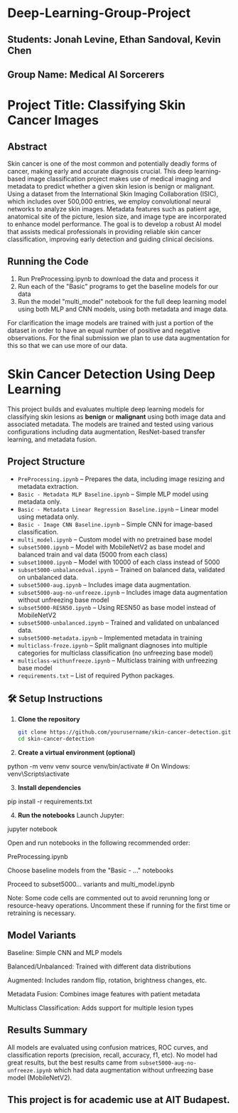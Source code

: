 # Deep-Learning-Group-Project

## Students: Jonah Levine, Ethan Sandoval, Kevin Chen

## Group Name: Medical AI Sorcerers

# Project Title: Classifying Skin Cancer Images

## Abstract
Skin cancer is one of the most common and potentially deadly forms of cancer, making early and accurate diagnosis crucial. This deep learning-based image classification project makes use of medical imaging and metadata to predict whether a given skin lesion is benign or malignant. Using a dataset from the International Skin Imaging Collaboration (ISIC), which includes over 500,000 entries, we employ convolutional neural networks to analyze skin images. Metadata features such as patient age, anatomical site of the picture, lesion size, and image type are incorporated to enhance model performance. The goal is to develop a robust AI model that assists medical professionals in providing reliable skin cancer classification, improving early detection and guiding clinical decisions.

## Running the Code
1. Run PreProcessing.ipynb to download the data and process it
2. Run each of the "Basic" programs to get the baseline models for our data
3. Run the model "multi_model" notebook for the full deep learning model using both MLP and CNN models, using both metadata and image data.

For clarification the image models are trained with just a portion of the dataset in order to have an equal number of positive and negative observations. For the final submission we plan to use data augmentation for this so that we can use more of our data.

# Skin Cancer Detection Using Deep Learning

This project builds and evaluates multiple deep learning models for classifying skin lesions as **benign** or **malignant** using both image data and associated metadata. The models are trained and tested using various configurations including data augmentation, ResNet-based transfer learning, and metadata fusion.

## Project Structure

- `PreProcessing.ipynb` – Prepares the data, including image resizing and metadata extraction.
- `Basic - Metadata MLP Baseline.ipynb` – Simple MLP model using metadata only.
- `Basic - Metadata Linear Regression Baseline.ipynb` – Linear model using metadata only.
- `Basic - Image CNN Baseline.ipynb` – Simple CNN for image-based classification.
- `multi_model.ipynb` – Custom model with no pretrained base model
- `subset5000.ipynb` – Model with MobileNetV2 as base model and balanced train and val data (5000 from each class)
- `subset10000.ipynb` – Model with 10000 of each class instead of 5000
- `subset5000-unbalancedval.ipynb` – Trained on balanced data, validated on unbalanced data.
- `subset5000-aug.ipynb` – Includes image data augmentation.
- `subset5000-aug-no-unfreeze.ipynb` – Includes image data augmentation without unfreezing base model
- `subset5000-RESN50.ipynb` – Using RESN50 as base model instead of MobileNetV2
- `subset5000-unbalanced.ipynb` – Trained and validated on unbalanced data.
- `subset5000-metadata.ipynb` – Implemented metadata in training
- `multiclass-froze.ipynb` – Split malignant diagnoses into multiple categories for multiclass classification (no unfreezing base model)
- `multiclass-withunfreeze.ipynb` – Multiclass training with unfreezing base model
- `requirements.txt` – List of required Python packages.

## 🛠 Setup Instructions

1. **Clone the repository**
   ```bash
   git clone https://github.com/yourusername/skin-cancer-detection.git
   cd skin-cancer-detection

2. **Create a virtual environment (optional)**

python -m venv venv
source venv/bin/activate  # On Windows: venv\Scripts\activate

3. **Install dependencies**

pip install -r requirements.txt

4. **Run the notebooks**
Launch Jupyter:

jupyter notebook

Open and run notebooks in the following recommended order:

PreProcessing.ipynb

Choose baseline models from the "Basic - ..." notebooks

Proceed to subset5000... variants and multi_model.ipynb

Note: Some code cells are commented out to avoid rerunning long or resource-heavy operations. Uncomment these if running for the first time or retraining is necessary.


## Model Variants
Baseline: Simple CNN and MLP models

Balanced/Unbalanced: Trained with different data distributions

Augmented: Includes random flip, rotation, brightness changes, etc.

Metadata Fusion: Combines image features with patient metadata

Multiclass Classification: Adds support for multiple lesion types

## Results Summary
All models are evaluated using confusion matrices, ROC curves, and classification reports (precision, recall, accuracy, f1, etc). No model had great results, but the best results came from `subset5000-aug-no-unfreeze.ipynb` which had data augmentation without unfreezing base model (MobileNetV2).

## This project is for academic use at AIT Budapest.
